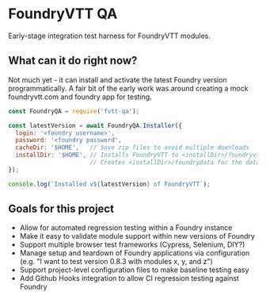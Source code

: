 # FoundryVTT QA

Early-stage integration test harness for FoundryVTT modules.

## What can it do right now?

Not much yet - it can install and activate the latest Foundry version programmatically. A fair bit of the early work was around creating a mock foundryvtt.com and foundry app for testing.

```js
const FoundryQA = require('fvtt-qa');

const latestVersion = await FoundryQA.Installer({
  login: '<foundry username>',
  password: '<foundry password',
  cacheDir: '$HOME',   // Save zip files to avoid multiple downloads
  installDir: '$HOME', // Installs FoundryVTT to <installDir>/foundryvtt
                       // Creates <installDir>/foundrydata for the data
});

console.log(`Installed v${latestVersion} of FoundryVTT`);
```

## Goals for this project
- Allow for automated regression testing within a Foundry instance
- Make it easy to validate module support within new versions of Foundry
- Support multiple browser test frameworks (Cypress, Selenium, DIY?)
- Manage setup and teardown of Foundry applications via configuration (e.g. "I want to test version 0.8.3 with modules x, y, and z")
- Support project-level configuration files to make baseline testing easy
- Add Github Hooks integration to allow CI regression testing against Foundry 
